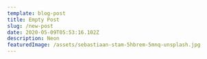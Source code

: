 ```yaml
---
template: blog-post
title: Empty Post
slug: /new-post
date: 2020-05-09T05:53:16.102Z
description: Neon
featuredImage: /assets/sebastiaan-stam-5hbrem-5mnq-unsplash.jpg
---
```

<!---aksnd sk djk ks djskjdsj jd sjk dkj jk